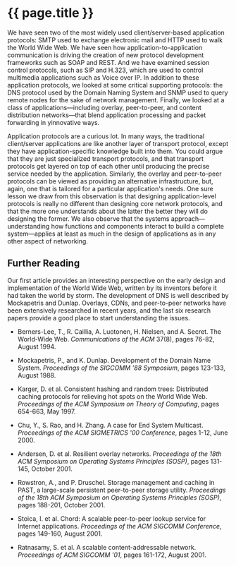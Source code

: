 # {{ page.title }}

We have seen two of the most widely used client/server-based application
protocols: SMTP used to exchange electronic mail and HTTP used to walk
the World Wide Web. We have seen how application-to-application
communication is driving the creation of new protocol development
frameworks such as SOAP and REST. And we have examined session control
protocols, such as SIP and H.323, which are used to control multimedia
applications such as Voice over IP. In addition to these application
protocols, we looked at some critical supporting protocols: the DNS
protocol used by the Domain Naming System and SNMP used to query remote
nodes for the sake of network management. Finally, we looked at a
class of applications—including overlay, peer-to-peer, and content
distribution networks—that blend application processing and packet
forwarding in yinnovative ways.

Application protocols are a curious lot. In many ways, the traditional
client/server applications are like another layer of transport protocol,
except they have application-specific knowledge built into them. You
could argue that they are just specialized transport protocols, and that
transport protocols get layered on top of each other until producing the
precise service needed by the application. Similarly, the overlay and
peer-to-peer protocols can be viewed as providing an alternative
infrastructure, but, again, one that is tailored for a particular
application's needs. One sure lesson we draw from this observation is
that designing application-level protocols is really no different than
designing core network protocols, and that the more one understands
about the latter the better they will do designing the former. We also
observe that the systems approach—understanding how functions and
components interact to build a complete system—applies at least as
much in the design of applications as in any other aspect of networking.

## Further Reading

Our first article provides an interesting perspective on the early
design and implementation of the World Wide Web, written by its
inventors before it had taken the world by storm. The development of DNS
is well described by Mockapetris and Dunlap. Overlays, CDNs, and
peer-to-peer networks have been extensively researched in recent years,
and the last six research papers provide a good place to start
understanding the issues.

- Berners-Lee, T., R. Caillia, A. Luotonen, H. Nielsen, and A. Secret.
    The World-Wide Web. *Communications of the ACM* 37(8), pages 76-82,
    August 1994.

- Mockapetris, P., and K. Dunlap. Development of the Domain Name
    System. *Proceedings of the SIGCOMM '88 Symposium*, pages 123-133,
    August 1988.

- Karger, D. et al. Consistent hashing and random trees: Distributed
    caching protocols for relieving hot spots on the World Wide Web.
    *Proceedings of the ACM Symposium on Theory of Computing*, pages
    654-663, May 1997.

- Chu, Y., S. Rao, and H. Zhang. A case for End System Multicast.
    *Proceedings of the ACM SIGMETRICS '00 Conference*, pages 1-12,
    June 2000.

- Andersen, D. et al. Resilient overlay networks. *Proceedings of the
    18th ACM Symposium on Operating Systems Principles (SOSP)*, pages
    131-145, October 2001.

- Rowstron, A., and P. Druschel. Storage management and caching in
    PAST, a large-scale persistent peer-to-peer storage utility.
    *Proceedings of the 18th ACM Symposium on Operating Systems
    Principles (SOSP)*, pages 188-201, October 2001.

- Stoica, I. et al. Chord: A scalable peer-to-peer lookup service for
    Internet applications. *Proceedings of the ACM SIGCOMM Conference*,
    pages 149-160, August 2001.

- Ratnasamy, S. et al. A scalable content-addressable network.
    *Proceedings of ACM SIGCOMM '01*, pages 161-172, August 2001.
